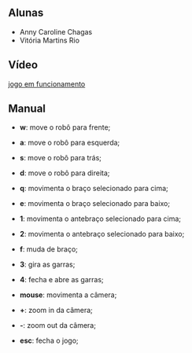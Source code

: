 ## Alunas
- Anny Caroline Chagas
- Vitória Martins Rio

## Vídeo
[jogo em funcionamento](https://youtu.be/pOyEexzC2Wk)


## Manual
- **w**: move o robô para frente;
- **a**: move o robô para esquerda;
- **s**: move o robô para trás;
- **d**: move o robô para direita;
  
- **q**: movimenta o braço selecionado para cima;
- **e**: movimenta o braço selecionado para baixo;
- **1**: movimenta o antebraço selecionado para cima;
- **2**: movimenta o antebraço selecionado para baixo;
- **f**: muda de braço;
  
- **3**: gira as garras;
- **4**: fecha e abre as garras;
  
- **mouse**: movimenta a câmera;
- **+**: zoom in da câmera;
- **-**: zoom out da câmera;
  
- **esc**: fecha o jogo;

